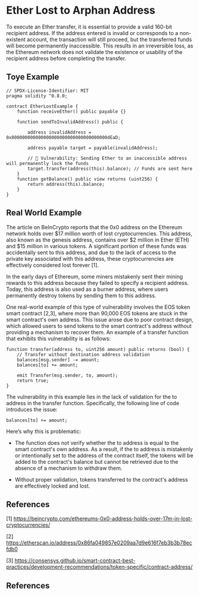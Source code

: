 # Ether Lost to Arphan Address
To execute an Ether transfer, it is essential to provide a valid 160-bit recipient address. If the address entered is invalid or corresponds to a non-existent account, the transaction will still proceed, but the transferred funds will become permanently inaccessible. This results in an irreversible loss, as the Ethereum network does not validate the existence or usability of the recipient address before completing the transfer.
## Toye Example
```Solidity
// SPDX-License-Identifier: MIT
pragma solidity ^0.8.0;

contract EtherLostExample {
    function receiveEther() public payable {}

    function sendToInvalidAddress() public {

        address invalidAddress = 0x000000000000000000000000000000000000dEaD;

        address payable target = payable(invalidAddress);

        // 🔴 Vulnerability: Sending Ether to an inaccessible address will permanently lock the funds
        target.transfer(address(this).balance); // Funds are sent here
    }
    function getBalance() public view returns (uint256) {
        return address(this).balance;
    }
}
```

## Real World Example
The article on BeInCrypto reports that the 0x0 address on the Ethereum network holds over $17 million worth of lost cryptocurrencies. This address, also known as the genesis address, contains over $2 million in Ether (ETH) and $15 million in various tokens. A significant portion of these funds was accidentally sent to this address, and due to the lack of access to the private key associated with this address, these cryptocurrencies are effectively considered lost forever [1].

In the early days of Ethereum, some miners mistakenly sent their mining rewards to this address because they failed to specify a recipient address. Today, this address is also used as a burner address, where users permanently destroy tokens by sending them to this address.

One real-world example of this type of vulnerability involves the EOS token smart contract [2,3], where more than 90,000 EOS tokens are stuck in the smart contract's own address. This issue arose due to poor contract design, which allowed users to send tokens to the smart contract's address without providing a mechanism to recover them. An example of a transfer function that exhibits this vulnerability is as follows:
```Solidity
function transfer(address to, uint256 amount) public returns (bool) {
    // Transfer without destination address validation
    balances[msg.sender] -= amount;
    balances[to] += amount;

    emit Transfer(msg.sender, to, amount);
    return true;
}
```
The vulnerability in this example lies in the lack of validation for the to address in the transfer function. Specifically, the following line of code introduces the issue:
```Solidity
balances[to] += amount;
```
Here’s why this is problematic:
- The function does not verify whether the to address is equal to the smart contract's own address. As a result, if the to address is mistakenly or intentionally set to the address of the contract itself, the tokens will be added to the contract's balance but cannot be retrieved due to the absence of a mechanism to withdraw them.
  
- Without proper validation, tokens transferred to the contract's address are effectively locked and lost.

## References
[1] https://beincrypto.com/ethereums-0x0-address-holds-over-17m-in-lost-cryptocurrencies/

[2] https://etherscan.io/address/0x86fa049857e0209aa7d9e616f7eb3b3b78ecfdb0

[3] https://consensys.github.io/smart-contract-best-practices/development-recommendations/token-specific/contract-address/






## References
